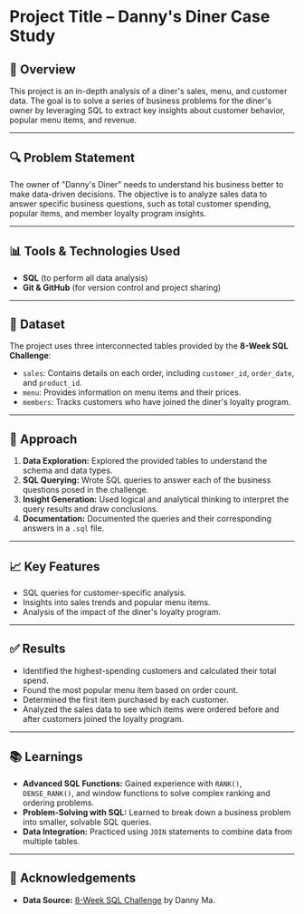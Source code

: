 # Project Title – Danny's Diner Case Study

## 📌 Overview
This project is an in-depth analysis of a diner's sales, menu, and customer data. The goal is to solve a series of business problems for the diner's owner by leveraging SQL to extract key insights about customer behavior, popular menu items, and revenue.

---

## 🔍 Problem Statement
The owner of "Danny's Diner" needs to understand his business better to make data-driven decisions. The objective is to analyze sales data to answer specific business questions, such as total customer spending, popular items, and member loyalty program insights.

---

## 📊 Tools & Technologies Used
- **SQL** (to perform all data analysis)
- **Git & GitHub** (for version control and project sharing)

---

## 📁 Dataset
The project uses three interconnected tables provided by the **8-Week SQL Challenge**:
- `sales`: Contains details on each order, including `customer_id`, `order_date`, and `product_id`.
- `menu`: Provides information on menu items and their prices.
- `members`: Tracks customers who have joined the diner's loyalty program.

---

## 🧠 Approach
1. **Data Exploration:** Explored the provided tables to understand the schema and data types.
2. **SQL Querying:** Wrote SQL queries to answer each of the business questions posed in the challenge.
3. **Insight Generation:** Used logical and analytical thinking to interpret the query results and draw conclusions.
4. **Documentation:** Documented the queries and their corresponding answers in a `.sql` file.

---

## 📈 Key Features
- SQL queries for customer-specific analysis.
- Insights into sales trends and popular menu items.
- Analysis of the impact of the diner's loyalty program.

---

## ✅ Results
- Identified the highest-spending customers and calculated their total spend.
- Found the most popular menu item based on order count.
- Determined the first item purchased by each customer.
- Analyzed the sales data to see which items were ordered before and after customers joined the loyalty program.

---

## 📚 Learnings
- **Advanced SQL Functions:** Gained experience with `RANK()`, `DENSE_RANK()`, and window functions to solve complex ranking and ordering problems.
- **Problem-Solving with SQL:** Learned to break down a business problem into smaller, solvable SQL queries.
- **Data Integration:** Practiced using `JOIN` statements to combine data from multiple tables.

---

## 🤝 Acknowledgements
- **Data Source:** [8-Week SQL Challenge](https://8weeksqlchallenge.com/case-study-1/) by Danny Ma.